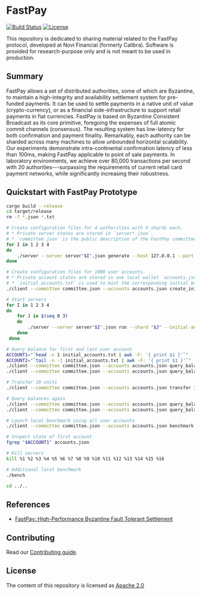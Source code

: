 # FastPay

[![Build Status](https://github.com/novifinancial/fastpay/actions/workflows/rust.yml/badge.svg)](https://github.com/novifinancial/fastpay/actions/workflows/rust.yml)
[![License](https://img.shields.io/badge/license-Apache-green.svg)](LICENSE.md)

This repository is dedicated to sharing material related to the FastPay protocol, developed at Novi Financial (formerly Calibra). Software is provided for research-purpose only and is not meant to be used in production.

## Summary

FastPay allows a set of distributed authorities, some of which are Byzantine, to maintain a high-integrity and availability settlement system for pre-funded payments. It can be used to settle payments in a native unit of value (crypto-currency), or as a financial side-infrastructure to support retail payments in fiat currencies. FastPay is based on Byzantine Consistent Broadcast as its core primitive, foregoing the expenses of full atomic commit channels (consensus). The resulting system has low-latency for both confirmation and payment finality. Remarkably, each authority can be sharded across many machines to allow unbounded horizontal scalability. Our experiments demonstrate intra-continental confirmation latency of less than 100ms, making FastPay applicable to point of sale payments. In laboratory environments, we achieve over 80,000 transactions per second with 20 authorities---surpassing the requirements of current retail card payment networks, while significantly increasing their robustness.

## Quickstart with FastPay Prototype

```bash
cargo build --release
cd target/release
rm -f *.json *.txt

# Create configuration files for 4 authorities with 4 shards each.
# * Private server states are stored in `server*.json`.
# * `committee.json` is the public description of the FastPay committee.
for I in 1 2 3 4
do
    ./server --server server"$I".json generate --host 127.0.0.1 --port 9"$I"00 --shards 4 >> committee.json
done

# Create configuration files for 1000 user accounts.
# * Private account states are stored in one local wallet `accounts.json`.
# * `initial_accounts.txt` is used to mint the corresponding initial balances at startup on the server side.
./client --committee committee.json --accounts accounts.json create_initial_accounts 1000 --initial-funding 100 >> initial_accounts.txt

# Start servers
for I in 1 2 3 4
do
    for J in $(seq 0 3)
    do
        ./server --server server"$I".json run --shard "$J" --initial-accounts initial_accounts.txt --committee committee.json &
    done
 done

# Query balance for first and last user account
ACCOUNT1="`head -n 1 initial_accounts.txt | awk -F: '{ print $1 }'`"
ACCOUNT2="`tail -n -1 initial_accounts.txt | awk -F: '{ print $1 }'`"
./client --committee committee.json --accounts accounts.json query_balance "$ACCOUNT1"
./client --committee committee.json --accounts accounts.json query_balance "$ACCOUNT2"

# Transfer 10 units
./client --committee committee.json --accounts accounts.json transfer 10 --from "$ACCOUNT1" --to "$ACCOUNT2"

# Query balances again
./client --committee committee.json --accounts accounts.json query_balance "$ACCOUNT1"
./client --committee committee.json --accounts accounts.json query_balance "$ACCOUNT2"

# Launch local benchmark using all user accounts
./client --committee committee.json --accounts accounts.json benchmark

# Inspect state of first account
fgrep "$ACCOUNT1" accounts.json

# Kill servers
kill %1 %2 %3 %4 %5 %6 %7 %8 %9 %10 %11 %12 %13 %14 %15 %16

# Additional local benchmark
./bench

cd ../..
```

## References

* [FastPay: High-Performance Byzantine Fault Tolerant Settlement](https://arxiv.org/abs/2003.11506)

## Contributing

Read our [Contributing guide](https://developers.libra.org/docs/community/contributing).

## License

The content of this repository is licensed as [Apache 2.0](https://github.com/novifinancial/research/blob/master/LICENSE)
